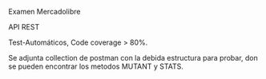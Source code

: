 Examen Mercadolibre

API REST

Test-Automáticos, Code coverage > 80%.



Se adjunta collection de postman con la debida estructura para probar, don se pueden encontrar los metodos MUTANT y STATS.
